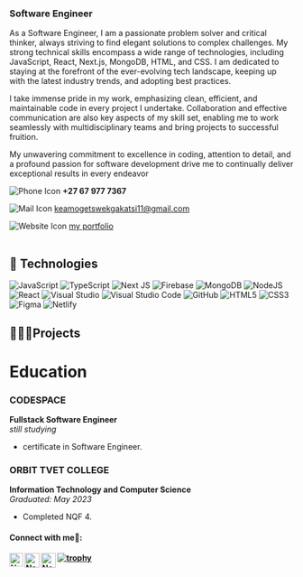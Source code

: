 <table>
<tr>

### Software Engineer
As a Software Engineer, I am a passionate problem solver and critical thinker, always striving to find elegant solutions to complex challenges. My strong technical skills encompass a wide range of technologies, including JavaScript, React, Next.js, MongoDB, HTML, and CSS. I am dedicated to staying at the forefront of the ever-evolving tech landscape, keeping up with the latest industry trends, and adopting best practices.

I take immense pride in my work, emphasizing clean, efficient, and maintainable code in every project I undertake. Collaboration and effective communication are also key aspects of my skill set, enabling me to work seamlessly with multidisciplinary teams and bring projects to successful fruition.

My unwavering commitment to excellence in coding, attention to detail, and a profound passion for software development drive me to continually deliver exceptional results in every endeavor

![Phone Icon](https://img.icons8.com/ios-filled/20/000000/phone.png) **+27 67 977 7367**

![Mail Icon](https://img.icons8.com/ios-glyphs/20/000000/new-post.png)   [keamogetswekgakatsi11@gmail.com](keamogetswekgakatsi11@gmail.com)

![Website Icon](https://img.icons8.com/external-anggara-basic-outline-anggara-putra/20/000000/external-website-ui-basic-anggara-basic-outline-anggara-putra.png)   [my portfolio](https://shorturl.at/drtU2)

</td>
</tr>
</table>

## 👾 Technologies

![JavaScript](https://img.shields.io/badge/javascript-%23323330.svg?style=for-the-badge&logo=javascript&logoColor=%23F7DF1E)
![TypeScript](https://img.shields.io/badge/typescript-%23007ACC.svg?style=for-the-badge&logo=typescript&logoColor=white)
![Next JS](https://img.shields.io/badge/Next-black?style=for-the-badge&logo=next.js&logoColor=white)
![Firebase](https://img.shields.io/badge/Firebase-039BE5?style=for-the-badge&logo=Firebase&logoColor=white)
![MongoDB](https://img.shields.io/badge/MongoDB-%234ea94b.svg?style=for-the-badge&logo=mongodb&logoColor=white)
![NodeJS](https://img.shields.io/badge/node.js-6DA55F?style=for-the-badge&logo=node.js&logoColor=white)
![React](https://img.shields.io/badge/react-%2320232a.svg?style=for-the-badge&logo=react&logoColor=%2361DAFB)
![Visual Studio](https://img.shields.io/badge/Visual%20Studio-5C2D91.svg?style=for-the-badge&logo=visual-studio&logoColor=white)
![Visual Studio Code](https://img.shields.io/badge/Visual%20Studio%20Code-0078d7.svg?style=for-the-badge&logo=visual-studio-code&logoColor=white)
![GitHub](https://img.shields.io/badge/github-%23121011.svg?style=for-the-badge&logo=github&logoColor=white)
![HTML5](https://img.shields.io/badge/html5-%23E34F26.svg?style=for-the-badge&logo=html5&logoColor=white)
![CSS3](https://img.shields.io/badge/css3-%231572B6.svg?style=for-the-badge&logo=css3&logoColor=white)
![Figma](https://img.shields.io/badge/figma-%23F24E1E.svg?style=for-the-badge&logo=figma&logoColor=white)
![Netlify](https://img.shields.io/badge/netlify-%23000000.svg?style=for-the-badge&logo=netlify&logoColor=#00C7B7)

## 📖🧑‍💻Projects


# Education

### CODESPACE
**Fullstack Software Engineer**  
*still studying*  
- certificate in Software Engineer.

### ORBIT TVET COLLEGE
**Information Technology and Computer Science**  
*Graduated: May 2023*  
- Completed NQF 4.

<h4> Connect with me🤝: <h4>
  </hr>
  <a href="https://shorturl.at/cfkO9">
   <img align="left" alt=" Name Surname  | Linkedin" width="24px" src="https://www.vectorlogo.zone/logos/linkedin/linkedin-icon.svg" />
  </a>
  <a href="keamogetswekgakatsi11@gmial.com">
    <img align="left" alt="Name Surname  | Gmail" width="26px" src="https://www.vectorlogo.zone/logos/gmail/gmail-icon.svg" />
  </a>

[![trophy](https://github-profile-trophy.vercel.app/?username=jessklette)](https://github.com/jessklette/github-profile-trophy)
   <a href="https://github.com/kgakatsikeamogetswe">
    <img align="left" alt= "Name Surname | Github" width="26px" src="https://www.vectorlogo.zone/logos/github/github-tile.svg" />
  </a>
  <br>
  
